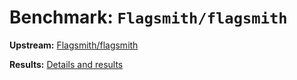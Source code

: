 # Benchmark: `Flagsmith/flagsmith`

**Upstream:** [Flagsmith/flagsmith](https://github.com/Flagsmith/flagsmith)

**Results:** [Details and results](https://depot.dev/benchmark/flagsmith)
